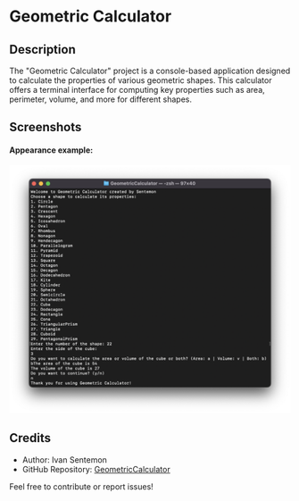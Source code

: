 # Geometric Calculator

## Description
The "Geometric Calculator" project is a console-based application designed to calculate the properties of various geometric shapes. This calculator offers a terminal interface for computing key properties such as area, perimeter, volume, and more for different shapes.

## Screenshots
#### Appearance example:
![Geometric Calculator Screenshot](/GeometricCalculator/Assets/example.png)

## Credits
- Author: Ivan Sentemon
- GitHub Repository: [GeometricCalculator](https://github.com/sentemon/GeometricCalculator)

Feel free to contribute or report issues!